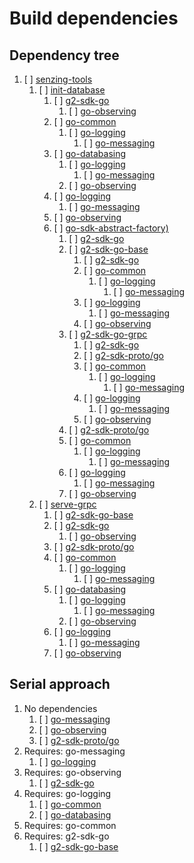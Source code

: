 # Build dependencies

## Dependency tree

1. [ ] [senzing-tools](https://github.com/Senzing/senzing-tools)
    1. [ ] [init-database](https://github.com/Senzing/init-database)
        1. [ ] [g2-sdk-go](https://github.com/senzing/g2-sdk-go)
            1. [ ] [go-observing](https://github.com/senzing/go-observing)
        1. [ ] [go-common](https://github.com/senzing/go-common)
            1. [ ] [go-logging](https://github.com/senzing/go-logging)
                1. [ ] [go-messaging](https://github.com/senzing/go-messaging)
        1. [ ] [go-databasing](https://github.com/senzing/go-databasing)
            1. [ ] [go-logging](https://github.com/senzing/go-logging)
                1. [ ] [go-messaging](https://github.com/senzing/go-messaging)
            1. [ ] [go-observing](https://github.com/senzing/go-observing)
        1. [ ] [go-logging](https://github.com/senzing/go-logging)
            1. [ ] [go-messaging](https://github.com/senzing/go-messaging)
        1. [ ] [go-observing](https://github.com/senzing/go-observing)
        1. [ ] [go-sdk-abstract-factory)](https://github.com/senzing/go-sdk-abstract-factory)
            1. [ ] [g2-sdk-go](https://github.com/senzing/g2-sdk-go)
            1. [ ] [g2-sdk-go-base](https://github.com/senzing/g2-sdk-go-base)
                1. [ ] [g2-sdk-go](https://github.com/senzing/g2-sdk-go)
                1. [ ] [go-common](https://github.com/senzing/go-common)
                    1. [ ] [go-logging](https://github.com/senzing/go-logging)
                        1. [ ] [go-messaging](https://github.com/senzing/go-messaging)
                1. [ ] [go-logging](https://github.com/senzing/go-logging)
                    1. [ ] [go-messaging](https://github.com/senzing/go-messaging)
                1. [ ] [go-observing](https://github.com/senzing/go-observing)
            1. [ ] [g2-sdk-go-grpc](https://github.com/senzing/g2-sdk-go-grpc)
                1. [ ] [g2-sdk-go](https://github.com/senzing/g2-sdk-go)
                1. [ ] [g2-sdk-proto/go](https://github.com/senzing/g2-sdk-proto/go)
                1. [ ] [go-common](https://github.com/senzing/go-common)
                    1. [ ] [go-logging](https://github.com/senzing/go-logging)
                        1. [ ] [go-messaging](https://github.com/senzing/go-messaging)
                1. [ ] [go-logging](https://github.com/senzing/go-logging)
                    1. [ ] [go-messaging](https://github.com/senzing/go-messaging)
                1. [ ] [go-observing](https://github.com/senzing/go-observing)
            1. [ ] [g2-sdk-proto/go](https://github.com/senzing/g2-sdk-proto/go)
            1. [ ] [go-common](https://github.com/senzing/go-common)
                1. [ ] [go-logging](https://github.com/senzing/go-logging)
                    1. [ ] [go-messaging](https://github.com/senzing/go-messaging)
            1. [ ] [go-logging](https://github.com/senzing/go-logging)
                1. [ ] [go-messaging](https://github.com/senzing/go-messaging)
            1. [ ] [go-observing](https://github.com/senzing/go-observing)
    1. [ ] [serve-grpc](https://github.com/Senzing/serve-grpc)
        1. [ ] [g2-sdk-go-base](https://github.com/senzing/g2-sdk-go-base)
        1. [ ] [g2-sdk-go](https://github.com/senzing/g2-sdk-go)
            1. [ ] [go-observing](https://github.com/senzing/go-observing)
        1. [ ] [g2-sdk-proto/go](https://github.com/senzing/g2-sdk-proto/go)
        1. [ ] [go-common](https://github.com/senzing/go-common)
            1. [ ] [go-logging](https://github.com/senzing/go-logging)
                1. [ ] [go-messaging](https://github.com/senzing/go-messaging)
        1. [ ] [go-databasing](https://github.com/senzing/go-databasing)
            1. [ ] [go-logging](https://github.com/senzing/go-logging)
                1. [ ] [go-messaging](https://github.com/senzing/go-messaging)
            1. [ ] [go-observing](https://github.com/senzing/go-observing)
        1. [ ] [go-logging](https://github.com/senzing/go-logging)
            1. [ ] [go-messaging](https://github.com/senzing/go-messaging)
        1. [ ] [go-observing](https://github.com/senzing/go-observing)

## Serial approach

1. No dependencies
    1. [ ] [go-messaging](https://github.com/senzing/go-messaging)
    1. [ ] [go-observing](https://github.com/senzing/go-observing)
    1. [ ] [g2-sdk-proto/go](https://github.com/senzing/g2-sdk-proto/go)
1. Requires: go-messaging
    1. [ ] [go-logging](https://github.com/senzing/go-logging)
1. Requires: go-observing
    1. [ ] [g2-sdk-go](https://github.com/senzing/g2-sdk-go)
1. Requires: go-logging
    1. [ ] [go-common](https://github.com/senzing/go-common)
    1. [ ] [go-databasing](https://github.com/senzing/go-databasing)
1. Requires: go-common
1. Requires: g2-sdk-go
    1. [ ] [g2-sdk-go-base](https://github.com/senzing/g2-sdk-go-base)
